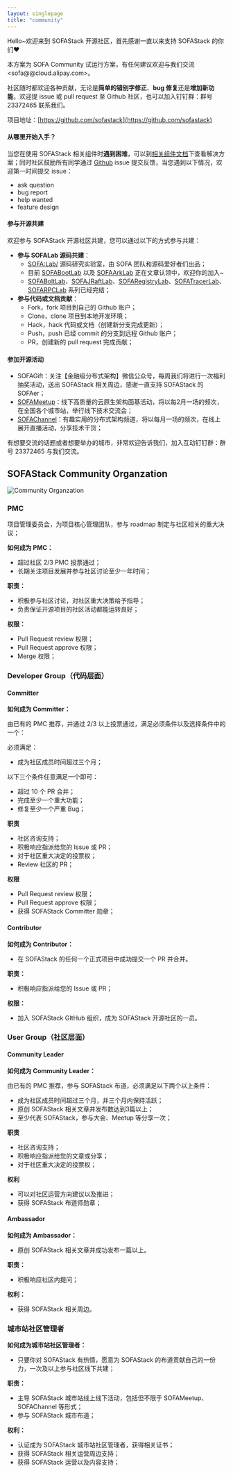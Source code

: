 ```yaml
---
layout: singlepage
title: "community"
---
```


Hello~欢迎来到 SOFAStack 开源社区，首先感谢一直以来支持 SOFAStack 的你们❤

本方案为 SOFA Community 试运行方案，有任何建议欢迎与我们交流 <sofa@@cloud.alipay.com>。

社区随时都欢迎各种贡献，无论是**简单的错别字修正**、**bug 修复**还是**增加新功能**，欢迎提 issue 或 pull request 至 Github 社区，也可以加入钉钉群：群号 23372465 联系我们。

项目地址：[https://github.com/sofastack](https://github.com/sofastack)

#### 从哪里开始入手？

当您在使用 SOFAStack 相关组件时**遇到困难**，可以到[相关组件文档](/projects/)下查看解决方案；同时社区鼓励所有同学通过 [Github](https://github.com/sofastack) issue 提交反馈，当您遇到以下情况，欢迎第一时间提交 issue：

- ask question
- bug report
- help wanted
- feature design

#### 参与开源共建

欢迎参与 SOFAStack 开源社区共建，您可以通过以下的方式参与共建：

- **参与 SOFALab 源码共建**：
  - <SOFA:Lab/> 源码研究实验室，由 SOFA 团队和源码爱好者们出品；
  - 目前 [SOFABootLab](/activities/sofa-boot-lab/) 以及 [SOFAArkLab](/activities/sofa-ark-lab/) 正在文章认领中，欢迎你的加入~
  - [SOFABoltLab](/tags/%E5%89%96%E6%9E%90-sofabolt-%E6%A1%86%E6%9E%B6/)、[SOFAJRaftLab](/tags/%E5%89%96%E6%9E%90-sofajraft-%E5%AE%9E%E7%8E%B0%E5%8E%9F%E7%90%86/)、[SOFARegistryLab](/tags/%E5%89%96%E6%9E%90-sofaregistry-%E6%A1%86%E6%9E%B6/)、[SOFATracerLab](/tags/%E5%89%96%E6%9E%90-sofatracer-%E6%A1%86%E6%9E%B6/)、[SOFARPCLab](/tags/%E5%89%96%E6%9E%90-sofarpc-%E6%A1%86%E6%9E%B6/) 系列已经完结；
- **参与代码或文档贡献**： 
  - Fork，fork 项目到自己的 Github 账户；
  - Clone，clone 项目到本地开发环境；
  - Hack，hack 代码或文档（创建新分支完成更新）；
  - Push，push 已经 commit 的分支到远程 Github 账户；
  - PR，创建新的 pull request 完成贡献；

#### 参加开源活动

- SOFAGift：关注【金融级分布式架构】微信公众号，每周我们将进行一次福利抽奖活动，送出 SOFAStack 相关周边，感谢一直支持 SOFAStack 的 SOFAer；
- [SOFAMeetup](/tags/sofameetup/)：线下高质量的云原生架构面基活动，将以每2月一场的频次，在全国各个城市站，举行线下技术交流会；
- [SOFAChannel](/tags/sofachannel/)：有趣实用的分布式架构频道，将以每月一场的频次，在线上展开直播活动，分享技术干货；

有想要交流的话题或者想要举办的城市，非常欢迎告诉我们，加入互动钉钉群：群号 23372465 与我们交流。

## SOFAStack Community Organzation

![Community Organzation](https://cdn.nlark.com/yuque/0/2019/png/226702/1577327906629-43c94574-2f7e-4c49-b27a-de9a836a54f2.png)

### PMC

项目管理委员会，为项目核心管理团队，参与 roadmap 制定与社区相关的重大决议；

**如何成为 PMC：**

- 超过社区 2/3 PMC 投票通过；
- 长期关注项目发展并参与社区讨论至少一年时间；

**职责：**

- 积极参与社区讨论，对社区重大决策给予指导；
- 负责保证开源项目的社区活动都能运转良好；

**权限：**

- Pull Request review 权限；
- Pull Request approve 权限；
- Merge 权限；

### Developer Group（代码层面）

#### Committer

**如何成为 Committer：**

由已有的 PMC 推荐，并通过 2/3 以上投票通过，满足必须条件以及选择条件中的一个：

必须满足：

- 成为社区成员时间超过三个月；

以下三个条件任意满足一个即可：

- 超过 10 个  PR 合并；
- 完成至少一个重大功能；
- 修复至少一个严重 Bug；

**职责**

- 社区咨询支持；
- 积极响应指派给您的 Issue 或 PR；
- 对于社区重大决定的投票权；
- Review 社区的 PR；

**权限**

- Pull Request review 权限；
- Pull Request approve 权限；
- 获得 SOFAStack Committer 勋章；

#### Contributor

**如何成为 Contributor：**

- 在 SOFAStack 的任何一个正式项目中成功提交一个 PR 并合并。

**职责：**

- 积极响应指派给您的 Issue 或 PR；

**权限：**

- 加入 SOFAStack GItHub 组织，成为 SOFAStack 开源社区的一员。

### User Group（社区层面）

#### Community Leader

**如何成为 Community Leader：**

由已有的 PMC 推荐，参与 SOFAStack 布道，必须满足以下两个以上条件：

- 成为社区成员时间超过三个月，并三个月内保持活跃；
- 原创 SOFAStack 相关文章并发布数达到3篇以上；
- 至少代表 SOFAStack，参与大会、Meetup 等分享一次；

**职责**

- 社区咨询支持；
- 积极响应指派给您的文章或分享；
- 对于社区重大决定的投票权；

**权利**

- 可以对社区运营方向建议以及推进；
- 获得 SOFAStack 布道师勋章；

#### Ambassador

**如何成为 Ambassador：**

- 原创 SOFAStack 相关文章并成功发布一篇以上。

**职责：**

- 积极响应社区内提问；

**权利：**

- 获得 SOFAStack 相关周边。

### 城市站社区管理者

**如何成为城市站社区管理者：**

- 只要你对 SOFAStack 有热情，愿意为 SOFAStack 的布道贡献自己的一份力，一次及以上参与社区线下共建；

**职责：**

- 主导 SOFAStack 城市站线上线下活动，包括但不限于 SOFAMeetup、SOFAChannel 等形式；
- 参与 SOFAStack 城市布道；

**权利：**

- 认证成为 SOFAStack 城市站社区管理者，获得相关证书；
- 获得 SOFAStack 相关运营周边支持；
- 获得 SOFAStack 运营以及内容支持；